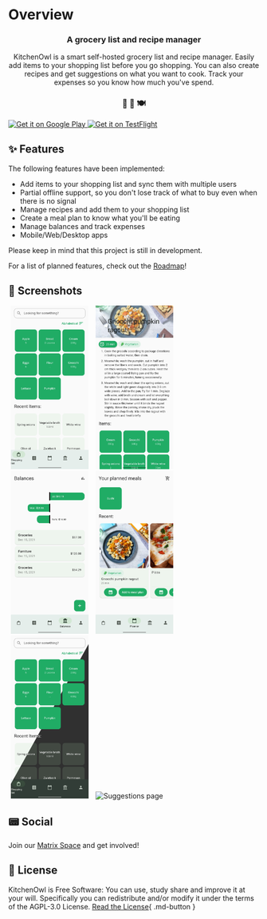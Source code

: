 # Overview

<h3 align="center">
  A grocery list and recipe manager
</h3>
<p align="center">
  KitchenOwl is a smart self-hosted grocery list and recipe manager. Easily add items to your shopping list before you go shopping. You can also create recipes and get suggestions on what you want to cook. Track your expenses so you know how much you've spend.
</p>
<h3 align="center">
 🍫 🥘 🍽
</h3>

<a href='https://play.google.com/store/apps/details?id=com.tombursch.kitchenowl'>
  <img alt='Get it on Google Play'  src='img/badges/playstore.png' style="height:60px"/>
</a>
<a href='https://testflight.apple.com/join/x7LhltFw'>
  <img alt='Get it on TestFlight' src='img/badges/testflight.png' style="height:60px"/>
</a>

## ✨ Features

The following features have been implemented:

- Add items to your shopping list and sync them with multiple users
- Partial offline support, so you don't lose track of what to buy even when there is no signal
- Manage recipes and add them to your shopping list
- Create a meal plan to know what you'll be eating
- Manage balances and track expenses
- Mobile/Web/Desktop apps

Please keep in mind that this project is still in development.

For a list of planned features, check out the [Roadmap](roadmap.md)!

## 📱 Screenshots

<img alt="Groceries page" src="img/screenshots/groceries.png" width="31%" hspace="5" />
<img alt="Recipe page" src="img/screenshots/recipe.png" width="31%" hspace="5" />
<img alt="Balance page" src="img/screenshots/balance.png" width="31%" hspace="5"/>
<img alt="Plan page" src="img/screenshots/plan.png" width="31%" hspace="5"/>
<img alt="Theme" src="img/screenshots/theme.png" width="31%" hspace="5"/>
<img alt="Suggestions page" src="img/screenshots/suggestions.png" width="31%" hspace="5"/>

## 📟 Social

Join our [Matrix Space](https://matrix.to/#/#kitchenowl:matrix.org) and get involved!

## 📜 License

KitchenOwl is Free Software: You can use, study share and improve it at your will. Specifically you can redistribute and/or modify it under the terms of the AGPL-3.0 License.
[Read the License](about/license.md){ .md-button }
